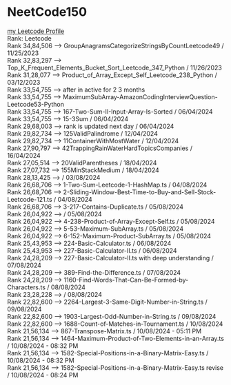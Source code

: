 # NeetCode150

<a href='https://leetcode.com/iamfutureflash/' target='_blank'>my Leetcode Profile</a>  </br>
Rank: Leetcode  </br>
Rank 34,84,506  --> GroupAnagramsCategorizeStringsByCountLeetcode49 / 11/25/2023 </br>
Rank 32,83,297  --> Top_K_Frequent_Elements_Bucket_Sort_Leetcode_347_Python   / 11/26/2023 </br>
Rank 31,28,077  --> Product_of_Array_Except_Self_Leetcode_238_Python  / 03/12/2023 </br>
Rank 33,54,755  --> after in active for 2 3 months </br>
Rank 33,54,755  --> MaximumSubArray-AmazonCodingInterviewQuestion-Leetcode53-Python </br>
Rank 33,54,755  --> 167-Two-Sum-II-Input-Array-Is-Sorted / 06/04/2024 </br>
Rank 33,54,755  --> 15-3Sum / 06/04/2024 </br>
Rank 29,68,003  --> rank is updated next day / 06/04/2024 </br>
Rank 29,82,734  --> 125ValidPalindrome / 12/04/2024 </br>
Rank 29,82,734  --> 11ContainerWithMostWater / 12/04/2024 </br>
Rank 27,90,797  --> 42TrappingRainWaterHardTopicsCompanies / 16/04/2024 </br>
Rank 27,05,514  --> 20ValidParentheses / 18/04/2024 </br>
Rank 27,07,732  --> 155MinStackMedium / 18/04/2024 </br>
Rank 28,13,425  -->                  / 03/08/2024 </br>
Rank 26,68,706  --> 1-Two-Sum-Leetcode-1-HashMap.ts / 04/08/2024 </br>
Rank 26,68,706  --> 2-Sliding-Window-Best-Time-to-Buy-and-Sell-Stock-Leetcode-121.ts / 04/08/2024 </br>
Rank 26,68,706  --> 3-217-Contains-Duplicate.ts / 05/08/2024 </br>
Rank 26,04,922  -->                            / 05/08/2024 </br>
Rank 26,04,922  --> 4-238-Product-of-Array-Except-Self.ts / 05/08/2024 </br>
Rank 26,04,922  --> 5-53-Maximum-SubArray.ts / 05/08/2024 </br>
Rank 26,04,922  --> 6-152-Maximum-Product-SubArray.ts / 05/08/2024 </br>
Rank 25,43,953  --> 224-Basic-Calculator.ts     / 06/08/2024 </br>
Rank 25,43,953  --> 227-Basic-Calculator-II.ts / 06/08/2024 </br>
Rank 24,28,209  --> 227-Basic-Calculator-II.ts with deep understanding / 07/08/2024 </br>
Rank 24,28,209  --> 389-Find-the-Difference.ts / 07/08/2024 </br>
Rank 24,28,209  --> 1160-Find-Words-That-Can-Be-Formed-by-Characters.ts / 08/08/2024 </br>
Rank 23,28,228  -->                                                    / 08/08/2024 </br>
Rank 22,82,600  --> 2264-Largest-3-Same-Digit-Number-in-String.ts     / 09/08/2024 </br>
Rank 22,82,600  --> 1903-Largest-Odd-Number-in-String.ts             / 09/08/2024 </br>
Rank 22,82,600  --> 1688-Count-of-Matches-in-Tournament.ts          / 10/08/2024 </br>
Rank 21,56,134  --> 867-Transpose-Matrix.ts                        / 10/08/2024 - 05:11 PM </br>
Rank 21,56,134  --> 1464-Maximum-Product-of-Two-Elements-in-an-Array.ts / 10/08/2024 - 08:32 PM </br>
Rank 21,56,134  --> 1582-Special-Positions-in-a-Binary-Matrix-Easy.ts  / 10/08/2024 - 08:32 PM </br>
Rank 21,56,134  --> 1582-Special-Positions-in-a-Binary-Matrix-Easy.ts revise  / 10/08/2024 - 08:24 PM </br>